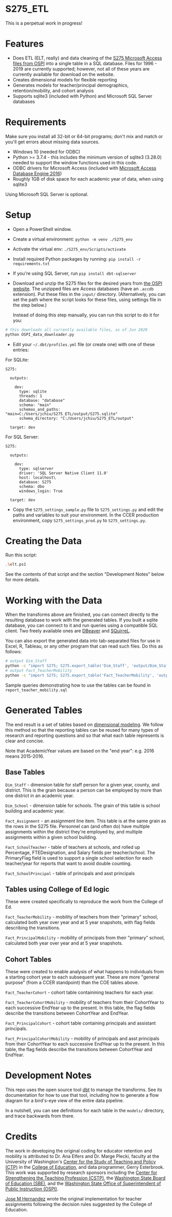 
S275_ETL
========

This is a perpetual work in progress!

# Features

- Does ETL (ELT, really) and data cleaning of the [S275 Microsoft Access files from OSPI](https://www.k12.wa.us/safs-database-files) into a single table in a SQL database.
  Files for 1996 - 2019 are currently supported; however, not all of these years are currently available for download on the website.
- Creates dimensional models for flexible reporting
- Generates models for teacher/principal demographics, retention/mobility, and cohort analysis
- Supports sqlite3 (included with Python) and Microsoft SQL Server databases

# Requirements

Make sure you install all 32-bit or 64-bit programs; don't mix and match or you'll get errors about missing data sources.

- Windows 10 (needed for ODBC)
- Python >= 3.7.4 - this includes the minimum version of sqlite3 (3.28.0) needed to support the window functions used in this code.
- ODBC drivers for Microsoft Access (included with [Microsoft Access Database Engine 2016](https://www.microsoft.com/en-us/download/details.aspx?id=54920))
- Roughly 1GB of disk space for each academic year of data, when using sqlite3

Using Microsoft SQL Server is optional.

# Setup

- Open a PowerShell window.

- Create a virtual environment: `python -m venv ./S275_env`

- Activate the virtual env: `./S275_env/Scripts/activate`

- Install required Python packages by running: `pip install -r requirements.txt`

- If you're using SQL Server, run `pip install dbt-sqlserver`

- Download and unzip the S275 files for the desired years from [the OSPI website](https://www.k12.wa.us/safs-database-files).
  The unzipped files are Access databases (have an `.accdb` extension). Put these files
  in the `input/` directory. (Alternatively, you can set the path where the script looks for these files,
  using settings file in the step below.)

  Instead of doing this step manually, you can run this script to do it for you:

```sh
# this downloads all currently available files, as of Jun 2020
python OSPI_data_downloader.py
```

- Edit your `~/.dbt/profiles.yml` file (or create one) with one of these entries:

For SQLite:

```
S275:

  outputs:

    dev:
      type: sqlite
      threads: 1
      database: "database"
      schema: "main"
      schemas_and_paths: "main=C:/Users/jchiu/S275_ETL/output/S275.sqlite"
      schema_directory: "C:/Users/jchiu/S275_ETL/output"

  target: dev
```

For SQL Server:

```
S275:

  outputs:

    dev:
      type: sqlserver
      driver: 'SQL Server Native Client 11.0'
      host: localhost\
      database: S275
      schema: dbo
      windows_login: True

  target: dev
```

- Copy the `S275_settings_sample.py` file to `S275_settings.py` and edit the paths and variables to suit
  your environment. In the CCER production environment, copy `S275_settings_prod.py` to
  `S275_settings.py`.

# Creating the Data

Run this script:

```sh
.\elt.ps1
```

See the contents of that script and the section "Development Notes" below for more details.

# Working with the Data

When the transforms above are finished, you can connect directly to the resulting
database to work with the generated tables. If you built a sqlite database, you
can connect to it and run queries using a compatible SQL client. Two freely
available ones are [DBeaver](https://dbeaver.io/) and
[SQuirreL](http://squirrel-sql.sourceforge.net/).

You can also export the generated data into tab-separated files for use in
Excel, R, Tableau, or any other program that can read such files. Do this as follows:

```sh
# output Dim_Staff
python -c "import S275; S275.export_table('Dim_Staff', 'output/Dim_Staff.txt')"
# output Fact_TeacherMobility
python -c "import S275; S275.export_table('Fact_TeacherMobility', 'output/Fact_TeacherMobility.txt')"

```

Sample queries demonstrating how to use the tables can be found in `report_teacher_mobility.sql`

# Generated Tables

The end result is a set of tables based on [dimensional modeling](https://www.kimballgroup.com/2003/01/fact-tables-and-dimension-tables/).
We follow this method so that the reporting tables can be reused for many
types of research and reporting questions and so that what each table represents is
clear and concise.

Note that AcademicYear values are based on the "end year": e.g. 2016 means 2015-2016.

## Base Tables

`Dim_Staff` - dimension table for staff person for a given year, county, and district.
This is the grain because a person can be employed by more than one district in an
academic year.

`Dim_School` - dimension table for schools. The grain of this table is school building
and academic year.

`Fact_Assignment` - an assignment line item. This table is at the same grain as the rows
in the S275 file. Personnel can (and often do) have multiple assignments within the district
they're employed by, and multiple assignments within a given school building.

`Fact_SchoolTeacher` - table of teachers at schools, and rolled up Percentage, FTEDesignation,
and Salary fields per teacher/school. The PrimaryFlag field is used to support a single school selection
for each teacher/year for reports that want to avoid double counting.

`Fact_SchoolPrincipal` - table of principals and asst principals

## Tables using College of Ed logic

These were created specifically to reproduce the work from the College of Ed.

`Fact_TeacherMobility` - mobility of teachers from their "primary" school,
calculated both year over year and at 5 year snapshots, with flag fields describing
the transitions.

`Fact_PrincipalMobility` - mobility of principals from their "primary" school,
calculated both year over year and at 5 year snapshots.

## Cohort Tables

These were created to enable analysis of what happens to individuals from a starting
cohort year to each subsequent year. These are more "general purpose" (from a CCER
standpoint) than the COE tables above.

`Fact_TeacherCohort` - cohort table containining teachers for each year.

`Fact_TeacherCohortMobility` - mobility of teachers from their CohortYear to
each successive EndYear up to the present. In this table, the flag fields
describe the transitions between CohortYear and EndYear.

`Fact_PrincipalCohort` - cohort table containing principals and assistant principals.

`Fact_PrincipalCohortMobility` - mobility of principals and asst principals from
their CohortYear to each successive EndYear up to the present. In this table,
the flag fields describe the transitions between CohortYear and EndYear.

# Development Notes

This repo uses the open source tool [dbt](http://getdbt.com) to manage the transforms.
See its documentation for how to use that tool, including how to generate
a flow diagram for a bird's-eye view of the entire data pipeline.

In a nutshell, you can see definitions for each table in the `models/` directory,
and trace backwards from there.

# Credits

The work in developing the original coding for educator retention and mobility
is attributed to Dr. Ana Elfers and Dr. Marge Plecki, faculty at the University
of Washington's [Center for the Study of Teaching and Policy (CTP)](https://www.education.uw.edu/ctp/home) in the
[College of Education](https://education.uw.edu/), and data programmer, Gerry Esterbrook. This work was
supported by research sponsors including the [Center for Strengthening the
Teaching Profession (CSTP)](http://cstp-wa.org/), the [Washington State Board of Education (SBE)](https://www.sbe.wa.gov/), and
the [Washington State Office of Superintendent of Public Instruction (OSPI)](https://www.k12.wa.us/).

[Jose M Hernandez](https://github.com/jmhernan) wrote the original implementation
for teacher assignments following the decision rules suggested by the College of Education.
